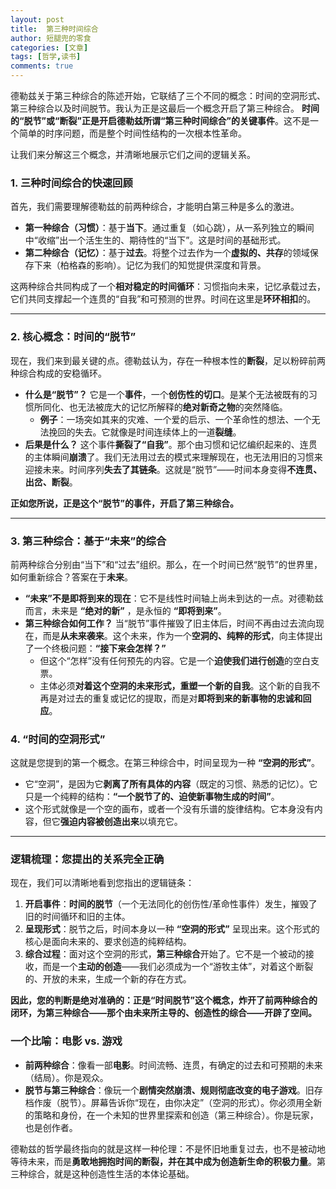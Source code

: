 ```yaml
---
layout: post
title:  第三种时间综合
author: 短腿兜的零食
categories: [文章]
tags: [哲学,读书]
comments: true
---
```

德勒兹关于第三种综合的陈述开始，它联结了三个不同的概念：时间的空洞形式、第三种综合以及时间脱节。我认为正是这最后一个概念开启了第三种综合。
**时间的“脱节”或“断裂”正是开启德勒兹所谓“第三种时间综合”的关键事件**。这不是一个简单的时序问题，而是整个时间性结构的一次根本性革命。

让我们来分解这三个概念，并清晰地展示它们之间的逻辑关系。

### 1. 三种时间综合的快速回顾

首先，我们需要理解德勒兹的前两种综合，才能明白第三种是多么的激进。

-   **第一种综合（习惯）**：基于**当下**。通过重复（如心跳），从一系列独立的瞬间中“收缩”出一个活生生的、期待性的“当下”。这是时间的基础形式。
-   **第二种综合（记忆）**：基于**过去**。将整个过去作为一个**虚拟的、共存**的领域保存下来（柏格森的影响）。记忆为我们的知觉提供深度和背景。

这两种综合共同构成了一个**相对稳定的时间循环**：习惯指向未来，记忆承载过去，它们共同支撑起一个连贯的“自我”和可预测的世界。时间在这里是**环环相扣**的。

---

### 2. 核心概念：时间的“脱节”

现在，我们来到最关键的点。德勒兹认为，存在一种根本性的**断裂**，足以粉碎前两种综合构成的安稳循环。

-   **什么是“脱节”？** 它是一个**事件**，一个**创伤性的切口**。是某个无法被既有的习惯所同化、也无法被庞大的记忆所解释的**绝对新奇之物**的突然降临。
    -   **例子**：一场突如其来的灾难、一个爱的启示、一个革命性的想法、一个无法挽回的失去。它就像是时间连续体上的一道**裂缝**。
-   **后果是什么？** 这个事件**撕裂了“自我”**。那个由习惯和记忆编织起来的、连贯的主体瞬间**崩溃**了。我们无法用过去的模式来理解现在，也无法用旧的习惯来迎接未来。时间序列**失去了其链条**。这就是“脱节”——时间本身变得**不连贯、出岔、断裂**。

**正如您所说，正是这个“脱节”的事件，开启了第三种综合。**

---

### 3. 第三种综合：基于“未来”的综合

前两种综合分别由“当下”和“过去”组织。那么，在一个时间已然“脱节”的世界里，如何重新综合？答案在于**未来**。

-   **“未来”不是即将到来的现在**：它不是线性时间轴上尚未到达的一点。对德勒兹而言，未来是 **“绝对的新”** ，是永恒的 **“即将到来”**。
-   **第三种综合如何工作？** 当“脱节”事件摧毁了旧主体后，时间不再由过去流向现在，而是**从未来袭来**。这个未来，作为一个**空洞的、纯粹的形式**，向主体提出了一个终极问题：**“接下来会怎样？”**
    -   但这个“怎样”没有任何预先的内容。它是一个**迫使我们进行创造**的空白支票。
    -   主体必须**对着这个空洞的未来形式，重塑一个新的自我**。这个新的自我不再是对过去的重复或记忆的提取，而是对**即将到来的新事物的忠诚和回应**。

### 4. “时间的空洞形式”

这就是您提到的第一个概念。在第三种综合中，时间呈现为一种 **“空洞的形式”**。

-   它“空洞”，是因为它**剥离了所有具体的内容**（既定的习惯、熟悉的记忆）。它只是一个纯粹的结构：**“一个脱节了的、迫使新事物生成的时间”**。
-   这个形式就像是一个空的画布，或者一个没有乐谱的旋律结构。它本身没有内容，但它**强迫内容被创造出来**以填充它。

---

### 逻辑梳理：您提出的关系完全正确

现在，我们可以清晰地看到您指出的逻辑链条：

1.  **开启事件**：**时间的脱节**（一个无法同化的创伤性/革命性事件）发生，摧毁了旧的时间循环和旧的主体。
2.  **呈现形式**：脱节之后，时间本身以一种 **“空洞的形式”** 呈现出来。这个形式的核心是面向未来的、要求创造的纯粹结构。
3.  **综合过程**：面对这个空洞的形式，**第三种综合**开始了。它不是一个被动的接收，而是一个**主动的创造**——我们必须成为一个“游牧主体”，对着这个断裂的、开放的未来，生成一个新的存在方式。

**因此，您的判断是绝对准确的：正是“时间脱节”这个概念，炸开了前两种综合的闭环，为第三种综合——那个由未来所主导的、创造性的综合——开辟了空间。**

### 一个比喻：电影 vs. 游戏

-   **前两种综合**：像看一部**电影**。时间流畅、连贯，有确定的过去和可预期的未来（结局）。你是观众。
-   **脱节与第三种综合**：像玩一个**剧情突然崩溃、规则彻底改变的电子游戏**。旧存档作废（脱节）。屏幕告诉你“现在，由你决定”（空洞的形式）。你必须用全新的策略和身份，在一个未知的世界里探索和创造（第三种综合）。你是玩家，也是创作者。

德勒兹的哲学最终指向的就是这样一种伦理：不是怀旧地重复过去，也不是被动地等待未来，而是**勇敢地拥抱时间的断裂，并在其中成为创造新生命的积极力量**。第三种综合，就是这种创造性生活的本体论基础。
